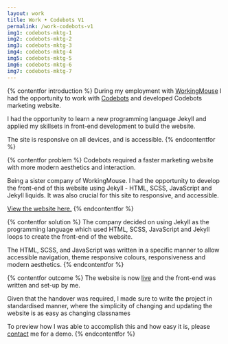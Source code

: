 ```yaml
---
layout: work
title: Work • Codebots V1
permalink: /work-codebots-v1
img1: codebots-mktg-1
img2: codebots-mktg-2
img3: codebots-mktg-3
img4: codebots-mktg-4
img5: codebots-mktg-5
img6: codebots-mktg-6
img7: codebots-mktg-7
---
```


{% contentfor introduction %}
During my employment with <a href="/workingmouse" target="_blank">WorkingMouse</a> I had the opportunity to work with <a href="/codebotsmarketing">Codebots</a> and developed Codebots marketing website.

I had the opportunity to learn a new programming language Jekyll and applied my skillsets in front-end development to build the website.

The site is responsive on all devices, and is accessible.
{% endcontentfor %}


{% contentfor problem %}
Codebots required a faster marketing website with more modern aesthetics and interaction.

Being a sister company of WorkingMouse. I had the opportunity to develop the front-end of this website using Jekyll - HTML, SCSS, JavaScript and Jekyll liquids. It was also crucial for this site to responsive, and accessible.

<a href="/codebotsmarketing">View the website here.</a>
{% endcontentfor %}


{% contentfor solution %}
The company decided on using Jekyll as the programming language which used HTML, SCSS, JavaScript and Jekyll loops to create the front-end of the website.

The HTML, SCSS, and JavaScript was written in a specific manner to allow accessible navigation, theme responsive colours, responsiveness and modern aesthetics.
{% endcontentfor %}


{% contentfor outcome %}
The website is now <a href="/codebotsmarketing">live</a> and the front-end was written and set-up by me.

Given that the handover was required, I made sure to write the project in standardised manner, where the simplicity of changing and updating the website is as easy as changing classnames

To preview how I was able to accomplish this and how easy it is, please <a href="#" onclick="toggleContact()">contact</a> me for a demo.
{% endcontentfor %}